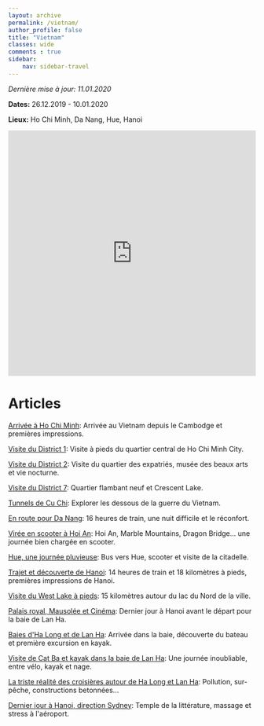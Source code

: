 ```yaml
---
layout: archive
permalink: /vietnam/
author_profile: false
title: "Vietnam"
classes: wide
comments : true
sidebar:
    nav: sidebar-travel
---
```


*Dernière mise à jour: 11.01.2020*

**Dates:** 26.12.2019 - 10.01.2020

**Lieux:** Ho Chi Minh, Da Nang, Hue, Hanoi

<iframe src="https://www.google.com/maps/d/u/0/embed?mid=1O-fZeTVi0HJAGkTBRXkIbMf7t7TRkJ3U" width="100%" height="500" frameBorder="0"></iframe>

<br>

# Articles

[Arrivée à Ho Chi Minh](https://maelfabien.github.io/vietnam_0/): Arrivée au Vietnam depuis le Cambodge et premières impressions.

[Visite du District 1](https://maelfabien.github.io/vietnam_1/): Visite à pieds du quartier central de Ho Chi Minh City.

[Visite du District 2](https://maelfabien.github.io/vietnam_2/): Visite du quartier des expatriés, musée des beaux arts et vie nocturne.

[Visite du District 7](https://maelfabien.github.io/vietnam_3/): Quartier flambant neuf et Crescent Lake.

[Tunnels de Cu Chi](https://maelfabien.github.io/vietnam_4/): Explorer les dessous de la guerre du Vietnam.

[En route pour Da Nang](https://maelfabien.github.io/vietnam_5/): 16 heures de train, une nuit difficile et le réconfort.

[Virée en scooter à Hoi An](https://maelfabien.github.io/vietnam_6/): Hoi An, Marble Mountains, Dragon Bridge... une journée bien chargée en scooter.

[Hue, une journée pluvieuse](https://maelfabien.github.io/vietnam_7/): Bus vers Hue, scooter et visite de la citadelle.

[Trajet et découverte de Hanoi](https://maelfabien.github.io/vietnam_8/): 14 heures de train et 18 kilomètres à pieds, premières impressions de Hanoi.

[Visite du West Lake à pieds](https://maelfabien.github.io/vietnam_9/): 15 kilomètres autour du lac du Nord de la ville.

[Palais royal, Mausolée et Cinéma](https://maelfabien.github.io/vietnam_10/): Dernier jour à Hanoi avant le départ pour la baie de Lan Ha.

[Baies d'Ha Long et de Lan Ha](https://maelfabien.github.io/vietnam_11/): Arrivée dans la baie, découverte du bateau et première excursion en kayak.

[Visite de Cat Ba et kayak dans la baie de Lan Ha](https://maelfabien.github.io/vietnam_12/): Une journée inoubliable, entre vélo, kayak et nage.

[La triste réalité des croisières autour de Ha Long et Lan Ha](https://maelfabien.github.io/vietnam_13/): Pollution, sur-pêche, constructions betonnées...

[Dernier jour à Hanoi, direction Sydney](https://maelfabien.github.io/vietnam_14/): Temple de la littérature, massage et stress à l'aéroport.